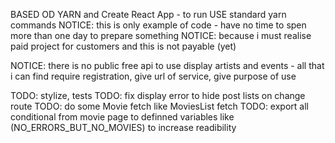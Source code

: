 BASED OD YARN and Create React App - to run USE standard yarn commands
NOTICE: this is only example of code - have no time to spen more than one day to prepare something 
NOTICE: because i must realise paid project for customers and this is not payable (yet)

NOTICE: there is no public free api to use display artists and events - all that i can find
require registration, give url of service, give purpose of use

TODO: stylize, tests
TODO: fix display error to hide post lists on change route 
TODO: do some Movie fetch like MoviesList fetch 
TODO: export all conditional from movie page to definned variables like (NO_ERRORS_BUT_NO_MOVIES) 
to increase readibility